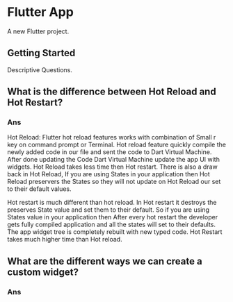# Flutter App

A new Flutter project.

## Getting Started

Descriptive Questions.


## What is the difference between Hot Reload and Hot Restart?
### Ans
Hot Reload:
Flutter hot reload features works with combination of Small r key on command prompt or Terminal. Hot reload feature quickly compile the newly added code in our file and sent the code to Dart Virtual Machine. After done updating the Code Dart Virtual Machine update the app UI with widgets. Hot Reload takes less time then Hot restart. There is also a draw back in Hot Reload, If you are using States in your application then Hot Reload preservers the States so they will not update on Hot Reload our set to their default values.

Hot restart is much different than hot reload. In Hot restart it destroys the preserves State value and set them to their default. So if you are using States value in your application then After every hot restart the developer gets fully compiled application and all the states will set to their defaults. The app widget tree is completely rebuilt with new typed code. Hot Restart takes much higher time than Hot reload.

## What are the different ways we can create a custom widget?
### Ans
While designing a complex application we find that most of our UI is repeated, so to avoid writing code repetatively we will be defining a custom widgets. We can create a custom widgets using normal function declaration but its return type should be Widget. We can also pass argments so than will become dynamic custom widget. 
Other way is to create a mixins and use thems.
Mixins are a way of reusing a class’s code in different class hierarchies. For example when we have 4 bottom tab and each one has same header but different color and  title. We will create a mixin and use it in here with the help of "with" keyword followed by mixin name.

Example:
mixin BaseHeaderMixin extends StatefulWidget> on State<PAGE>{

   @override
  Widget build(BuildContext context) {
    return Row(children:[Text(title,style:Textstyle(backgroundColor:bgColor))]);
    }

    String title;
    Color bgColor;
}

// use mixins on your classes via the `with` keyword
class BottomPage1 extends StatefulWidget with BaseHeaderMixin {

    @override
  Color? bgColor() {
    return "green";
  } 
   @override
  Color? title() {
    return "Screen 1";
  } 
}
class BottomPage2 extends StatefulWidget with BaseHeaderMixin {

    @override
  Color? bgColor() {
    return "Red";
  } 
   @override
  Color? title() {
    return "Screen 2";
  } 
}
}

## How can I access platform(iOS or Android) specific code from Flutter?
### Ans
Flutter allows us to call platform-specific APIs available in Android and in iOS. Flutter’s platform-specific API works with message passing. Using Flutter app, we have to send messages to a host on iOS or Android parts of the app over a platform channel. The host listens on the platform channel and receives the message. It then uses any platform-specific APIs using the native programming language and sends back a response to the Flutter portion of the app.
Messages are passed between the Flutter Code(UI) and host (platform) using platform channels. On Dart side using MethodChannel(API) we send a message which is corresponding to a method call. On the Android side MethodChannel Android (API) and on the iOS side FlutterMessageChannel (API) is used for receiving method calls and sending back result. These classes allow us to develop a platform plugin with a very simple code.

Eample:

class _MyHomePageState extends State<MyHomePage> {
  static const platform = const MethodChannel('flutter.native/helper');

Platform Android:
import android.os.Bundle;
import io.flutter.app.FlutterActivity;
import io.flutter.plugin.common.MethodCall;
import io.flutter.plugin.common.MethodChannel;
import io.flutter.plugins.GeneratedPluginRegistrant;
public class MainActivity extends FlutterActivity {
  private static final String CHANNEL = "flutter.native/helper";
  @Override
  protected void onCreate(Bundle savedInstanceState) {
    super.onCreate(savedInstanceState);
    GeneratedPluginRegistrant.registerWith(this);
    new MethodChannel(getFlutterView(), CHANNEL).setMethodCallHandler(
            new MethodChannel.MethodCallHandler() {
              @Override
              public void onMethodCall(MethodCall call, MethodChannel.Result result) {
                if (call.method.equals("helloFromNativeCode")) {
                  String greetings = helloFromNativeCode();
                  result.success(greetings);
                }
              }});
  }
private String helloFromNativeCode() {
    return "Hello from Native Android Code";
  }
}

Platform iOS:
#include "AppDelegate.h"
        #include "GeneratedPluginRegistrant.h"
@implementation AppDelegate
        - (BOOL)application:(UIApplication *)application
        didFinishLaunchingWithOptions:(NSDictionary *)launchOptions {
        FlutterViewController* controller = (FlutterViewController*)self.window.rootViewController;
        FlutterMethodChannel* nativeChannel = [FlutterMethodChannel
        methodChannelWithName:@"flutter.native/helper"
        binaryMessenger:controller];
        __weak  typeof(self) weakSelf = self;
        [nativeChannel setMethodCallHandler:^(FlutterMethodCall* call, FlutterResult result) {
        if ([@"helloFromNativeCode"  isEqualToString:call.method]) {
        NSString *strNative = [weakSelf helloFromNativeCode];
        result(strNative);
        } else {
        result(FlutterMethodNotImplemented);
        }
        }];
        [GeneratedPluginRegistrant  registerWithRegistry:self];
        return [super  application:application didFinishLaunchingWithOptions:launchOptions];
        }
        - (NSString *)helloFromNativeCode {
        return  @"Hello From Native IOS Code";
        }
@end    

## What do you know about eventloop and what is the relationship with
### Ans